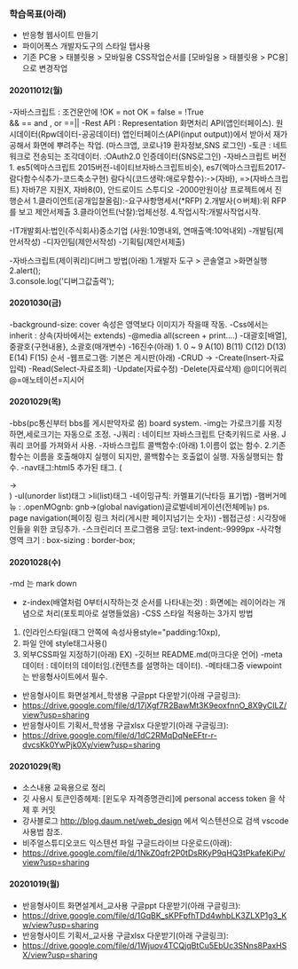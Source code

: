 ### 학습목표(아래)
- 반응형 웹사이트 만들기
- 파이어폭스 개발자도구의 스타일 탭사용
- 기존 PC용 > 태블릿용 > 모바일용 CSS작업순서를 [모바일용 > 태블릿용 > PC용] 으로 변경작업

#### 202011012(월)
-자바스크립트 : 조건문안에 !OK = not OK = false = !True     
                        && == and , or ==||
-Rest API : Representation 화면처리 API(앱인터페이스).
                원시데이터(Rpw데이터-공공데이터)
                앱인터페이스(API(input output))에서 받아서
                재가공해서 화면에 뿌려주는 작업.
                (마스크앱, 코로나19 환자정보,SNS 로그인)
-토큰 : 네트워크로 전송되는  조각데이터.
         :OAuth2.0 인증데이터(SNS로그인)
-자바스크립트 버전
    1. es5(엑마스크립트 2015버전-네이티브자바스크립트비슷), 
        es7(엑마스크립트2017-람다함수식추가-코드축소구현)
        람다식(코드생략:애로우함수):->(자바), =>(자바스크립트)
        자바7은 지원X,  자바8(0), 안드로이드 스투디오
-2000만원이상 프로젝트에서 진행순서
1.클라이언트(공개입찰올림):-요구사항명세서(*RFP)
2.개발사(ㅇ버체):위  RFP를 보고 제안서제출
3.클라이언트(낙찰):업체선정.
4.작업시작:개발사작업시작.

-IT개발회사:법인(주식회사)중소기업
(사원:10명내외, 연매출액:10억내외)
-개발팀(제안서작성)
-디자인팀(제안서작성)
-기획팀(제안서제출)

-자바스크립트(제이쿼리)디버그 방법(아래)
1.개발자 도구 > 콘솔열고 >화면실행
2.alert();    
3.console.log('디버그값출력'); 

#### 20201030(금)
-background-size: cover 속성은 영역보다 이미지가 작을때 작동.
-Css에서는 inherit : 상속(자바에서는 extends)
-@media all(screen + print....)
-대괄호[배열], 중괄호{구현내용}, 소괄호(매개변수)
-16진수(아래)
    1. 0 ~ 9 A(10) B(11) C(12) D(13) E(14) F(15) 순서
-웹프로그램: 기본은 게시판(아래)
-CRUD ->
-Create(Insert-자료입력)
-Read(Select-자료조회)
-Update(자료수정)
-Delete(자료삭제)
@미디어쿼리
@=애노테이션=지시어
#### 20201029(목)
-bbs(pc통신부터 bbs를 게시판약자로 씀) board system.
-img는 가로크기를 지정하면,세로크기는 자동으로 조정.
-J쿼리 : 네이티브 자바스크립트 단축키워드로 사용.
J쿼리 코어를 가져와서 사용.
-자바스크립트 콜백함수:(아래)
    1.이름이 없는 함수.
    2.기존함수는 이름을 호출해야지 실행이 되지만, 콜백함수는 호출없이 실행. 자동실행되는 함수.
-nav태그:html5 추가된 태그.
(<div id='nav'></div> -> <nav></nav>)
-ul(unorder list)태그 >li(list)태그
-네이밍규칙: 카멜표기(낙타등 표기법)
-햄버거메뉴 : .openMOgnb: gnb->(global navigation)글로벌네비게이션(전체메뉴)
ps. page navigation(페이징 링크 처리(게시판 페이지넘기는 숫자))
-웹접근성 : 시각장애인들을 위한 코딩추가.
-스크린리더 프로그램용 코딩: text-indent:-9999px
-사각형 영역 크기 : box-sizing : border-box; 
#### 20201028(수)
-md 는 mark down
- z-index(배열처럼 0부터시작하는것 순서를 나타내는것) : 화면에는 레이어라는 개념으로 처리(포토피아로 설명들었음)
-CSS 스타일 적용하는 3가지 방법
1. (인라인스타일(태그 안쪽에 속성사용style="padding:10xp),
2. 파일 안에 style태그사용(<style>내부스타일</style>)
3. 외부CSS파일 지정하기(아래)
    EX)<link href="css파일위치">
-깃허브 README.md(마크다운 언어)
-meta데이터 : 데이터의 데이터임.(컨텐츠를 설명하는 데이터).
-메타태그중 viewpoint는 반응형사이트에서 필수.
- 반응형사이트 화면설계서_학생용 구글ppt 다운받기(아래 구글링크):
- https://drive.google.com/file/d/17jXgf7R2BawMt3K9eoxfnnO_8X9yClLZ/view?usp=sharing
- 반응형사이트 기획서_학생용 구글xlsx 다운받기(아래 구글링크):
- https://drive.google.com/file/d/1dC2RMqDqNeEFtr-r-dvcsKk0YwPjk0Xy/view?usp=sharing

#### 20201029(목)

- 소스내용 교육용으로 정리
- 깃 사용시 토큰인증헤제: [윈도우 자격증명관리]에 personal access token 을 삭제 후 커밋
- 강사블로그 http://blog.daum.net/web_design 에서 익스텐션으로 검색 vscode 사용법 참조.
- 비주얼스튜디오코드 익스텐션 파일 구글드라이브 다운로드(아래):
- https://drive.google.com/file/d/1NkZ0qfr2P0tDsRKyP9qHQ3tPkafeKiPv/view?usp=sharing

#### 20201019(월)

- 반응형사이트 화면설계서_교사용 구글ppt 다운받기(아래 구글링크):
- https://drive.google.com/file/d/1GqBK_sKPFpfhTDd4whbLK3ZLXP1g3_Kw/view?usp=sharing
- 반응형사이트 기획서_교사용 구글xlsx 다운받기(아래 구글링크):
- https://drive.google.com/file/d/1Wjuov4TCQjqBtCu5EbUc3SNns8PaxHSX/view?usp=sharing
